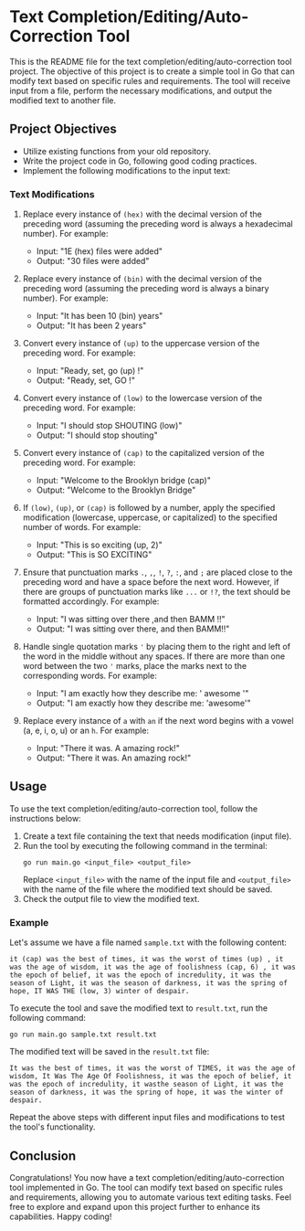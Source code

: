 # Text Completion/Editing/Auto-Correction Tool

This is the README file for the text completion/editing/auto-correction tool project. The objective of this project is to create a simple tool in Go that can modify text based on specific rules and requirements. The tool will receive input from a file, perform the necessary modifications, and output the modified text to another file.

## Project Objectives

- Utilize existing functions from your old repository.
- Write the project code in Go, following good coding practices.
- Implement the following modifications to the input text:

### Text Modifications

1. Replace every instance of `(hex)` with the decimal version of the preceding word (assuming the preceding word is always a hexadecimal number). For example:
   - Input: "1E (hex) files were added"
   - Output: "30 files were added"

2. Replace every instance of `(bin)` with the decimal version of the preceding word (assuming the preceding word is always a binary number). For example:
   - Input: "It has been 10 (bin) years"
   - Output: "It has been 2 years"

3. Convert every instance of `(up)` to the uppercase version of the preceding word. For example:
   - Input: "Ready, set, go (up) !"
   - Output: "Ready, set, GO !"

4. Convert every instance of `(low)` to the lowercase version of the preceding word. For example:
   - Input: "I should stop SHOUTING (low)"
   - Output: "I should stop shouting"

5. Convert every instance of `(cap)` to the capitalized version of the preceding word. For example:
   - Input: "Welcome to the Brooklyn bridge (cap)"
   - Output: "Welcome to the Brooklyn Bridge"

6. If `(low)`, `(up)`, or `(cap)` is followed by a number, apply the specified modification (lowercase, uppercase, or capitalized) to the specified number of words. For example:
   - Input: "This is so exciting (up, 2)"
   - Output: "This is SO EXCITING"

7. Ensure that punctuation marks `.`, `,`, `!`, `?`, `:`, and `;` are placed close to the preceding word and have a space before the next word. However, if there are groups of punctuation marks like `...` or `!?`, the text should be formatted accordingly. For example:
   - Input: "I was sitting over there ,and then BAMM !!"
   - Output: "I was sitting over there, and then BAMM!!"

8. Handle single quotation marks `'` by placing them to the right and left of the word in the middle without any spaces. If there are more than one word between the two `'` marks, place the marks next to the corresponding words. For example:
   - Input: "I am exactly how they describe me: ' awesome '"
   - Output: "I am exactly how they describe me: 'awesome'"

9. Replace every instance of `a` with `an` if the next word begins with a vowel (a, e, i, o, u) or an `h`. For example:
   - Input: "There it was. A amazing rock!"
   - Output: "There it was. An amazing rock!"

## Usage

To use the text completion/editing/auto-correction tool, follow the instructions below:

1. Create a text file containing the text that needs modification (input file).
2. Run the tool by executing the following command in the terminal:
   ```
   go run main.go <input_file> <output_file>
   ```
   Replace `<input_file>` with the name of the input file and `<output_file>` with the name of the file where the modified text should be saved.
3. Check the output file to view the modified text.

### Example

Let's assume we have a file named `sample.txt` with the following content:

```
it (cap) was the best of times, it was the worst of times (up) , it was the age of wisdom, it was the age of foolishness (cap, 6) , it was the epoch of belief, it was the epoch of incredulity, it was the season of Light, it was the season of darkness, it was the spring of hope, IT WAS THE (low, 3) winter of despair.
```

To execute the tool and save the modified text to `result.txt`, run the following command:

```
go run main.go sample.txt result.txt
```

The modified text will be saved in the `result.txt` file:

```
It was the best of times, it was the worst of TIMES, it was the age of wisdom, It Was The Age Of Foolishness, it was the epoch of belief, it was the epoch of incredulity, it wasthe season of Light, it was the season of darkness, it was the spring of hope, it was the winter of despair.
```

Repeat the above steps with different input files and modifications to test the tool's functionality.

## Conclusion

Congratulations! You now have a text completion/editing/auto-correction tool implemented in Go. The tool can modify text based on specific rules and requirements, allowing you to automate various text editing tasks. Feel free to explore and expand upon this project further to enhance its capabilities. Happy coding!
